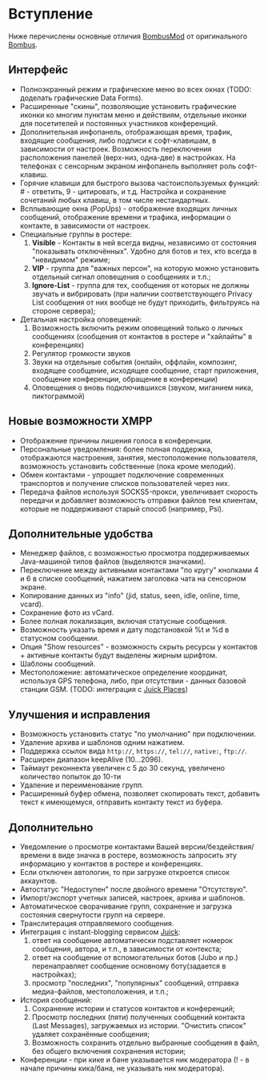 # Вступление #

Ниже перечислены основные отличия [BombusMod](http://bombusmod.net.ru/) от оригинального [Bombus](http://bombus-im.org/).

## Интерфейс ##
  * Полноэкранный режим и графические меню во всех окнах (TODO: доделать графические Data Forms).
  * Расширенные "скины", позволяющие установить графические иконки ко многим пунктам меню и действиям, отдельные иконки для посетителей и постоянных участников конференций.
  * Дополнительная инфопанель, отображающая время, трафик, входящие сообщения, либо подписи к софт-клавишам, в зависимости от настроек. Возможность переключения расположения панелей (верх-низ, одна-две) в настройках. На телефонах с сенсорным экраном инфопанель выполняет роль софт-клавиш.
  * Горячие клавиши для быстрого вызова частоиспользуемых функций: # - ответить, 9 - цитировать, и т.д. Настройка и сохранение сочетаний любых клавиш, в том числе нестандартных.
  * Всплывающие окна (PopUps) - отображение входящих личных сообщений, отображение времени и трафика, информации о контакте, в зависимости от настроек.
  * Специальные группы в ростере:
    1. **Visible** - Контакты в ней всегда видны, независимо от состояния "показывать отключённых". Удобно для ботов и тех, кто всегда в "невидимом" режиме;
    1. **VIP** - группа для "важных персон", на которую можно установить отдельный сигнал оповещения о сообщениях и т.п.;
    1. **Ignore-List** - группа для тех, сообщения от которых не должны звучать и вибрировать (при наличии соответствующего Privacy List сообщения от них вообще не будут приходить, фильтруясь на стороне сервера);
  * Детальная настройка оповещений:
    1. Возможность включить режим оповещений только о личных сообщениях (сообщения от контактов в ростере и "хайлайты" в конференциях)
    1. Регулятор громкости звуков
    1. Звуки на отдельные события (онлайн, оффлайн, композинг, входящее сообщение, исходящее сообщение, старт приложения, сообщение конференции, обращение в конференции)
    1. Оповещения о вновь подключившихся (звуком, миганием ника, пиктограммой)

## Новые возможности XMPP ##
  * Отображение причины лишения голоса в конференции.
  * Персональные уведомления: более полная поддержка, отображаются настроения, занятия, местоположение пользователя, возможность установить собственные (пока кроме мелодий).
  * Обмен контактами - упрощает подключение современных транспортов и получение списков пользователей через них.
  * Передача файлов используя  SOCKS5-прокси, увеличивает скорость передачи и добавляет возможность отправки файлов тем клиентам, которые не поддерживают старый способ (например, Psi).


## Дополнительные удобства ##
  * Менеджер файлов, с возможностью просмотра поддерживаемых Java-машиной типов файлов (выделяются значками).
  * Переключение между активными контактами "по кругу" кнопками 4 и 6 в списке сообщений, нажатием заголовка чата на сенсорном экране.
  * Копирование данных из "info" (jid, status, seen, idle, online, time, vcard).
  * Сохранение фото из vCard.
  * Более полная локализация, включая статусные сообщения.
  * Возможность указать время и дату подстановкой %t и %d в статусном сообщении.
  * Опция "Show resources" - возможность скрыть ресурсы у контактов + активные контакты будут выделены жирным шрифтом.
  * Шаблоны сообщений.
  * Местоположение: автоматическое определение координат, используя GPS телефона, либо, при отсутствии - данных базовой станции GSM. (TODO: интеграция с [Juick Places](http://juick.com/map?show=places))

## Улучшения и исправления ##
  * Возможность установить статус "по умолчанию" при подключении.
  * Удаление архива и шаблонов одним нажатием.
  * Поддержка ссылок вида `http://`, `https://`, `tel://`, `native:`, `ftp://`.
  * Расширен диапазон keepAlive (10...2096).
  * Таймаут реконнекта увеличен с 5 до 30 секунд, увеличено количество попыток до 10-ти
  * Удаление и переименование групп.
  * Расширенный буфер обмена, позволяет скопировать текст, добавить текст к имеющемуся, отправить контакту текст из буфера.


## Дополнительно ##
  * Уведомление о просмотре контактами Вашей версии/бездействия/времени в виде значка в ростере, возможность запросить эту информацию у контактов в ростере и конференциях.
  * Если отключен автологин, то при загрузке откроется список аккаунтов.
  * Автостатус "Недоступен" после двойного времени "Отсутствую".
  * Импорт/экспорт учетных записей, настроек, архива и шаблонов.
  * Автоматическое сворачивание групп, сохранение и загрузка состояния свернутости групп на сервере.
  * Транслитерация отправляемого сообщения.
  * Интеграция с instant-blogging сервисом [Juick](http://juick.com/):
    1. ответ на сообщение автоматически подставляет номерок сообщения, автора, и т.п., в зависимости от контекста;
    1. ответ на сообщение от вспомогательных ботов (Jubo и пр.) перенаправляет сообщение основному боту(задается в настройках);
    1. просмотр "последних", "популярных" сообщений, отправка медиа-файлов, местоположения, и т.п.;
  * История сообщений:
    1. Сохранение истории и статусов контактов и конференций;
    1. Просмотр последних (пяти) полученных сообщений контакта (Last Messages), загружаемых из истории. "Очистить список" удаляет сохранённые сообщения;
    1. Возможность сохранить отдельно выбранные сообщения в файл, без общего включения сохранения истории;
  * Конференции - при кике и бане указывается ник модератора (! - в начале причины кика/бана, не указывать ник модератора).